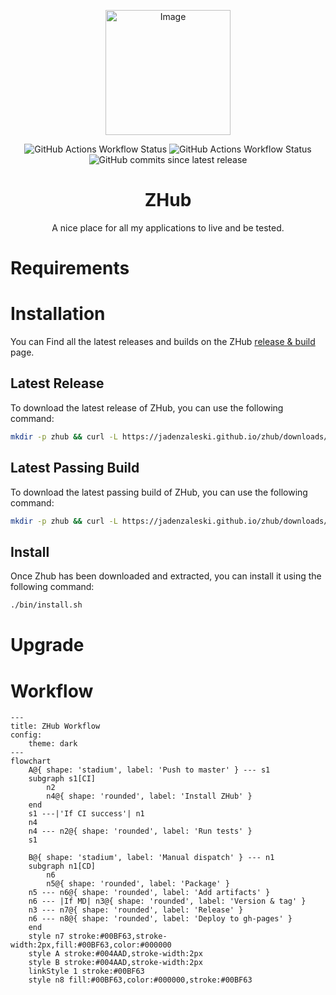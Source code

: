 <!--suppress HtmlDeprecatedAttribute -->
<p align="center"><img src="https://jadenzaleski.github.io/zhub/images/logo.png" alt="Image" width="200" height="200"></p>
<p align="center">
    <img src="https://img.shields.io/github/actions/workflow/status/jadenzaleski/zhub/CI.yml?style=flat-square&logo=GitHub&label=CI" alt="GitHub Actions Workflow Status">
    <img src="https://img.shields.io/github/actions/workflow/status/jadenzaleski/zhub/CD.yml?style=flat-square&logo=GitHub&label=CD" alt="GitHub Actions Workflow Status">
    <img src="https://img.shields.io/github/commits-since/jadenzaleski/zhub/latest?style=flat-square" alt="GitHub commits since latest release">
</p>
<h1 align="center">ZHub</h1>
<p align="center">A nice place for all my applications to live and be tested.</p>

# Requirements

# Installation
You can Find all the latest releases and builds on the ZHub [release & build](https://jadenzaleski.github.io/zhub/) page.


## Latest Release
To download the latest release of ZHub, you can use the following command:
```bash
mkdir -p zhub && curl -L https://jadenzaleski.github.io/zhub/downloads/latest/release | tar -xzv -C zhub
```

## Latest Passing Build
To download the latest passing build of ZHub, you can use the following command:
```bash
mkdir -p zhub && curl -L https://jadenzaleski.github.io/zhub/downloads/latest/build | tar -xzv -C zhub
```

## Install
Once Zhub has been downloaded and extracted, you can install it using the following command: 
```bash
./bin/install.sh
```
# Upgrade


# Workflow
```mermaid
---
title: ZHub Workflow
config:
    theme: dark
---
flowchart
	A@{ shape: 'stadium', label: 'Push to master' } --- s1
	subgraph s1[CI]
		n2
		n4@{ shape: 'rounded', label: 'Install ZHub' }
	end
	s1 ---|'If CI success'| n1
	n4
	n4 --- n2@{ shape: 'rounded', label: 'Run tests' }
	s1

	B@{ shape: 'stadium', label: 'Manual dispatch' } --- n1
	subgraph n1[CD]
		n6
		n5@{ shape: 'rounded', label: 'Package' }
	n5 --- n6@{ shape: 'rounded', label: 'Add artifacts' }
	n6 --- |If MD| n3@{ shape: 'rounded', label: 'Version & tag' }
	n3 --- n7@{ shape: 'rounded', label: 'Release' }
	n6 --- n8@{ shape: 'rounded', label: 'Deploy to gh-pages' }
	end
	style n7 stroke:#00BF63,stroke-width:2px,fill:#00BF63,color:#000000
	style A stroke:#004AAD,stroke-width:2px
	style B stroke:#004AAD,stroke-width:2px
	linkStyle 1 stroke:#00BF63
	style n8 fill:#00BF63,color:#000000,stroke:#00BF63
```